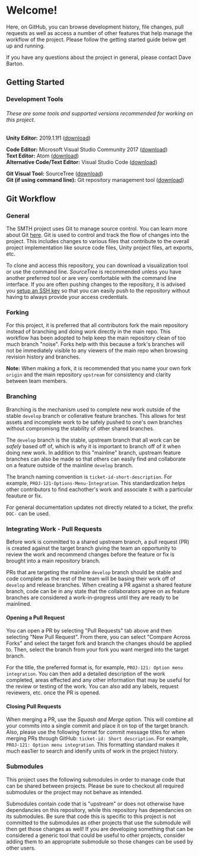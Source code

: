 # Welcome!
Here, on GitHub, you can browse development history, file changes, pull requests as well as access a number of other features that help manage the workflow of the project. Please follow the getting started guide below get up and running.

If you have any questions about the project in general, please contact Dave Barton.

## Getting Started

### Development Tools
###### These are some tools and supported versions recommended for working on this project.
**Unity Editor:** 2019.1.1f1 ([download](https://unity3d.com/get-unity/download/archive))  

**Code Editor:** Microsoft Visual Studio Community 2017 ([download](https://visualstudio.microsoft.com/downloads/))  
**Text Editor:** Atom ([download](https://atom.io/))  
**Alternative Code/Text Editor:** Visual Studio Code ([download](https://code.visualstudio.com/Download))  

**Git Visual Tool:** SourceTree ([download](https://www.sourcetreeapp.com/))  
**Git (if using command line):** Git repository management tool ([download](https://git-scm.com/downloads))

## Git Workflow
### General
The SMTH project uses Git to manage source control. You can learn more about Git [here](https://git-scm.com/). Git is used to control and track the flow of changes into the project. This includes changes to various files that contribute to the overall project implementation like source code files, Unity project files, art exports, etc.
  
To clone and access this repository, you can download a visualization tool or use the command line. _SourceTree_ is recommended unless you have another preferred tool or are very comfortable with the command line interface. If you are often pushing changes to the repository, it is advised you [setup an SSH key](https://help.github.com/en/enterprise/2.15/user/articles/adding-a-new-ssh-key-to-your-github-account) so that you can easily push to the repository without having to always provide your access credentials.

### Forking

For this project, it is preferred that all contributors fork the main repository instead of branching and doing work directly in the main repo. This workflow has been adopted to help keep the main repository clean of too much branch "noise". Forks help with this because a fork's branches will not be immediately visible to any viewers of the main repo when browsing revision history and branches.  

**Note:** When making a fork, it is recommended that you name your own fork `origin` and the main repository `upstream` for consistency and clarity between team members.

### Branching

Branching is the mechanism used to complete new work outside of the stable `develop` branch or collerative feature branches. This allows for test assets and incomplete work to be safely pushed to one's own branches without compromisng the stability of other shared branches.

The `develop` branch is the stable, upstream branch that all work can be _safely_ based off of, which is why it is important to branch off of it when doing new work. In addition to this "mainline" branch, upstream feature branches can also be made so that others can easily find and collaborate on a feature outside of the mainline `develop` branch.

The branch naming convention is `ticket-id-short-description`. For example, `PROJ-121-Options-Menu-Integration`. This standardization helps other contributors to find eachother's work and associate it with a particular feauture or fix.  

For general documentation updates not directly related to a ticket, the prefix `DOC-` can be used.

### Integrating Work - Pull Requests

Before work is committed to a shared upstream branch, a pull request (PR) is created against the target branch giving the team an opportunity to review the work and recommend changes before the feature or fix is brought into a main repository branch.  

PRs that are targeting the mainline `develop` branch should be stable and code complete as the rest of the team will be basing their work off of `develop` and release branches. When creating a PR against a shared feature branch, code can be in any state that the collaborators agree on as feature branches are considered a work-in-progress until they are ready to be mainlined. 

#### Opening a Pull Request

You can open a PR by selecting "Pull Requests" tab above and then selecting "New Pull Request". From there, you can select "Compare Across Forks" and select the target fork and branch the changes should be applied to. Then, select the branch from your fork you want merged into the target branch.  

For the title, the preferred format is, for example, `PROJ-121: Option menu integration`. You can then add a detailed description of the work completed, areas effected and any other information that may be useful for the review or testing of the work. You can also add any labels, request reviewers, etc. once the PR is opened.  

#### Closing Pull Requests

When merging a PR, use the _Squash and Merge_ option. This will combine all your commits into a single commit and place it on top of the target branch. Also, please use the following format for commit message titles for when merging PRs through GitHub: `ticket-id: Short description`. For example, `PROJ-121: Option menu integration`. This formatting standard makes it much eas1ier to search and idenify units of work in the project history.

### Submodules
This project uses the following submodules in order to manage code that can be shared between projects. Please be sure to checkout all required submodules or the project may not behave as intended.  

Submodules contain code that is "upstream" or does not otherwise have dependancies on this repository, while this repository has dependancies on its submodules. Be sure that code this is specific to this project is not committed to the submodules as other projects that use the submodule will then get those changes as well! If you are developing something that can be considered a generic tool that could be useful to other projects, consider adding them to an appropriate submodule so those changes can be used by other users.  
